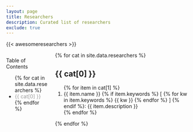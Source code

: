 ```yaml
---
layout: page
title: Researchers
description: Curated list of researchers
exclude: true
---
```


{{< awesomeresearchers >}}

<div class="columns is-desktop">
    <div class="column is-2">
        <aside class="menu">
            <p class="menu-label">
                Table of Contents
            </p>
            <ul class="menu-list">
                {% for cat in site.data.researchers %}
                <li><a href="#{{ cat[0] }}" class="codinfox-category-mark" style="color:#999;text-decoration: none;"> {{ cat[0] }} </a></li>
                {% endfor %}
            </ul>
        </aside>
    </div>
    <div class="column is-10">
        {% for cat in site.data.researchers %}
        <h2 id="{{ cat[0] }}">{{ cat[0] }}</h2>
        <ol type="1">
            {% for item in cat[1] %}
            <li> <a href="{{ item.link }}" style="text-decoration: none;" target="_blank">  {{ item.name }} </a> {% if item.keywords %} [<div class="tags" style="display: inline;"> {% for kw in item.keywords %} <span class="tag">{{ kw }}</span> {% endfor %} </div>] {% endif %}: {{ item.description }}
            </li>
            {% endfor %}
        </ol>
        {% endfor %}
    </div>
</div>
